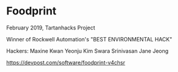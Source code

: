 # Foodprint

February 2019, Tartanhacks Project

Winner of Rockwell Automation's "BEST ENVIRONMENTAL HACK"


Hackers: 
  Maxine Kwan
  Yeonju Kim
  Swara Srinivasan
  Jane Jeong
  

https://devpost.com/software/foodprint-v4chsr


